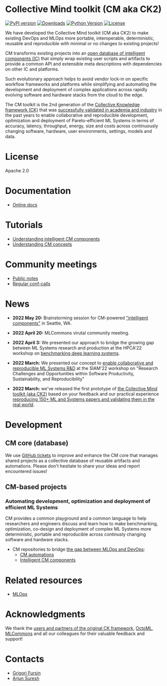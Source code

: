 # Collective Mind toolkit (CM aka CK2)

[![PyPI version](https://badge.fury.io/py/cmind.svg)](https://pepy.tech/project/cmind)
[![Downloads](https://pepy.tech/badge/cmind)](https://pepy.tech/project/cmind)
[![Python Version](https://img.shields.io/badge/python-3+-blue.svg)](https://github.com/mlcommons/ck/tree/master/cm)
[![License](https://img.shields.io/badge/License-Apache%202.0-green)](https://github.com/mlcommons/ck/tree/master/cm)


We have developed the Collective Mind toolkit (CM aka CK2) to make existing DevOps and MLOps 
more portable, interoperable, deterministic, reusable and reproducible 
with minimal or no changes to existing projects!

CM transforms existing projects into an [open database of intelligent components (IC)](https://github.com/octoml/cm-mlops/tree/main/ic) 
that simply wrap existing user scripts and artifacts 
to provide a common API and extensible meta descriptions 
with dependencies on other IC and platforms.

Such evolutionary approach helps to avoid vendor lock-in on specific workflow frameworks and platforms
while simplifying and automating the development and deployment of complex applications
across rapidly evolving software and hardware stacks from the cloud to the edge.

The CM toolkit is the 2nd generation of the [Collective Knowledge framework (CK)]( https://arxiv.org/abs/2011.01149 )
that was [successfully validated in academia and industry]( https://cKnowledge.org/partners.html ) in the past years 
to enable collaborative and reproducible development, opitmization and deployment
of Pareto-efficient ML Systems in terms of accuracy, latency, throughput, energy, size and costs
across continuously changing software, hardware, user environments, settings, models and data.



# License

Apache 2.0



# Documentation

* [Online docs](https://cknowledge.org/docs/cm)

# Tutorials

* [Understanding intelligent CM components](https://cknowledge.org/docs/cm/tutorial-ic.html)
* [Understanding CM concepts](https://cknowledge.org/docs/cm/tutorial-concept.html)

# Community meetings

* [Public notes](meetings/)
* [Regular conf-calls](meetings/conf-calls.md)


# News

* **2022 May 20:** Brainstorming session for CM-powered ["intelligent components"](https://cknowledge.org/docs/cm/tutorial-ic.html) in Seattle, WA.

* **2022 April 20:** MLCommons virutal community meeting.

* **2022 April 3:** We presented our approach to bridge the growing gap between ML Systems research and production 
  at the HPCA'22 workshop on [benchmarking deep learning systems](https://sites.google.com/g.harvard.edu/mlperf-bench-hpca22/home).

* **2022 March:** We presented our concept to [enable collaborative and reproducible ML Systems R&D](https://meetings.siam.org/sess/dsp_programsess.cfm?SESSIONCODE=73126) 
  at the SIAM'22 workshop on "Research Challenges and Opportunities within Software Productivity, Sustainability, and Reproducibility"

* **2022 March:** we've released the first prototype of [the Collective Mind toolkit (aka CK2)](https://github.com/mlcommons/ck/tree/master/cm)
  based on your feedback and our practical experience [reproducing 150+ ML and Systems papers and validating them in the real world](https://www.youtube.com/watch?v=7zpeIVwICa4).




# Development

## CM core (database)

We use [GitHub tickets](https://github.com/mlcommons/ck/issues) 
to improve and enhance the CM core that manages shared projects
as a collective database of reusable artifacts and automations.
Please don't hesitate to share your ideas and report encountered issues!



## CM-based projects

### Automating development, optimization and deployment of efficient ML Systems

CM provides a common playground and a common language to help researchers and engineers
discuss and learn how to make benchmarking, optimization, co-design and deployment
of complex ML Systems more deterministic, portable and reproducible across
continusly changing software and hardware stacks.

* CM repositories to bridge [the gap between MLOps and DevOps](https://www.mihaileric.com/posts/mlops-is-a-mess):
  * [CM automations]( https://github.com/mlcommons/ck/tree/master/cm-devops )
  * [Intelligent CM components]( https://github.com/octoml/cm-mlops/tree/main/ic )




# Related resources

* [MLOps](docs/KB/MLOps.md)


# Acknowledgments

We thank the [users and partners of the original CK framework](https://cKnowledge.org/partners.html), 
[OctoML](https://octoml.ai), [MLCommons](https://mlcommons.org) 
and all our colleagues for their valuable feedback and support!


# Contacts

* [Grigori Fursin](https://cKnowledge.io/@gfursin)
* [Arjun Suresh](https://www.linkedin.com/in/arjunsuresh)

